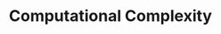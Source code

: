 ---
layout: post
title: "Computational Complexity"
category: 
        - Classical CS Foundations
---